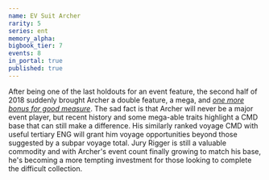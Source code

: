 ```yaml
---
name: EV Suit Archer
rarity: 5
series: ent
memory_alpha:
bigbook_tier: 7
events: 8
in_portal: true
published: true
---
```


After being one of the last holdouts for an event feature, the second half of 2018 suddenly brought Archer a double feature, a mega, and [_one more bonus for good measure_](https://stt.wiki/wiki/The_Captain%27s_Oath_2). The sad fact is that Archer will never be a major event player, but recent history and some mega-able traits highlight a CMD base that can still make a difference. His similarly ranked voyage CMD with useful tertiary ENG will grant him voyage opportunities beyond those suggested by a subpar voyage total. Jury Rigger is still a valuable commodity and with Archer's event count finally growing to match his base, he's becoming a more tempting investment for those looking to complete the difficult collection.
